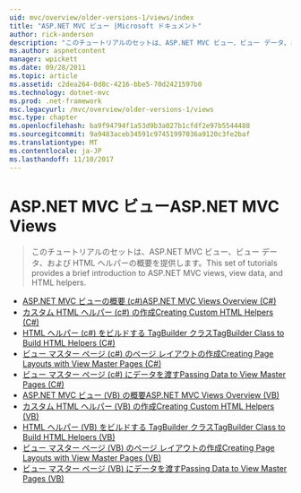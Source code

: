 ```yaml
---
uid: mvc/overview/older-versions-1/views/index
title: "ASP.NET MVC ビュー |Microsoft ドキュメント"
author: rick-anderson
description: "このチュートリアルのセットは、ASP.NET MVC ビュー、ビュー データ、および HTML ヘルパーの概要を提供します。"
ms.author: aspnetcontent
manager: wpickett
ms.date: 09/28/2011
ms.topic: article
ms.assetid: c2dea264-0d8c-4216-bbe5-70d2421597b0
ms.technology: dotnet-mvc
ms.prod: .net-framework
msc.legacyurl: /mvc/overview/older-versions-1/views
msc.type: chapter
ms.openlocfilehash: ba9f94794f1a53d9b3a027b1cfdf2e97b5544488
ms.sourcegitcommit: 9a9483aceb34591c97451997036a9120c3fe2baf
ms.translationtype: MT
ms.contentlocale: ja-JP
ms.lasthandoff: 11/10/2017
---
```

<a name="aspnet-mvc-views"></a><span data-ttu-id="8e182-103">ASP.NET MVC ビュー</span><span class="sxs-lookup"><span data-stu-id="8e182-103">ASP.NET MVC Views</span></span>
====================
> <span data-ttu-id="8e182-104">このチュートリアルのセットは、ASP.NET MVC ビュー、ビュー データ、および HTML ヘルパーの概要を提供します。</span><span class="sxs-lookup"><span data-stu-id="8e182-104">This set of tutorials provides a brief introduction to ASP.NET MVC views, view data, and HTML helpers.</span></span>


- [<span data-ttu-id="8e182-105">ASP.NET MVC ビューの概要 (c#)</span><span class="sxs-lookup"><span data-stu-id="8e182-105">ASP.NET MVC Views Overview (C#)</span></span>](asp-net-mvc-views-overview-cs.md)
- [<span data-ttu-id="8e182-106">カスタム HTML ヘルパー (c#) の作成</span><span class="sxs-lookup"><span data-stu-id="8e182-106">Creating Custom HTML Helpers (C#)</span></span>](creating-custom-html-helpers-cs.md)
- [<span data-ttu-id="8e182-107">HTML ヘルパー (c#) をビルドする TagBuilder クラス</span><span class="sxs-lookup"><span data-stu-id="8e182-107">TagBuilder Class to Build HTML Helpers (C#)</span></span>](using-the-tagbuilder-class-to-build-html-helpers-cs.md)
- [<span data-ttu-id="8e182-108">ビュー マスター ページ (c#) のページ レイアウトの作成</span><span class="sxs-lookup"><span data-stu-id="8e182-108">Creating Page Layouts with View Master Pages (C#)</span></span>](creating-page-layouts-with-view-master-pages-cs.md)
- [<span data-ttu-id="8e182-109">ビュー マスター ページ (c#) にデータを渡す</span><span class="sxs-lookup"><span data-stu-id="8e182-109">Passing Data to View Master Pages (C#)</span></span>](passing-data-to-view-master-pages-cs.md)
- [<span data-ttu-id="8e182-110">ASP.NET MVC ビュー (VB) の概要</span><span class="sxs-lookup"><span data-stu-id="8e182-110">ASP.NET MVC Views Overview (VB)</span></span>](asp-net-mvc-views-overview-vb.md)
- [<span data-ttu-id="8e182-111">カスタム HTML ヘルパー (VB) の作成</span><span class="sxs-lookup"><span data-stu-id="8e182-111">Creating Custom HTML Helpers (VB)</span></span>](creating-custom-html-helpers-vb.md)
- [<span data-ttu-id="8e182-112">HTML ヘルパー (VB) をビルドする TagBuilder クラス</span><span class="sxs-lookup"><span data-stu-id="8e182-112">TagBuilder Class to Build HTML Helpers (VB)</span></span>](using-the-tagbuilder-class-to-build-html-helpers-vb.md)
- [<span data-ttu-id="8e182-113">ビュー マスター ページ (VB) のページ レイアウトの作成</span><span class="sxs-lookup"><span data-stu-id="8e182-113">Creating Page Layouts with View Master Pages (VB)</span></span>](creating-page-layouts-with-view-master-pages-vb.md)
- [<span data-ttu-id="8e182-114">ビュー マスター ページ (VB) にデータを渡す</span><span class="sxs-lookup"><span data-stu-id="8e182-114">Passing Data to View Master Pages (VB)</span></span>](passing-data-to-view-master-pages-vb.md)
